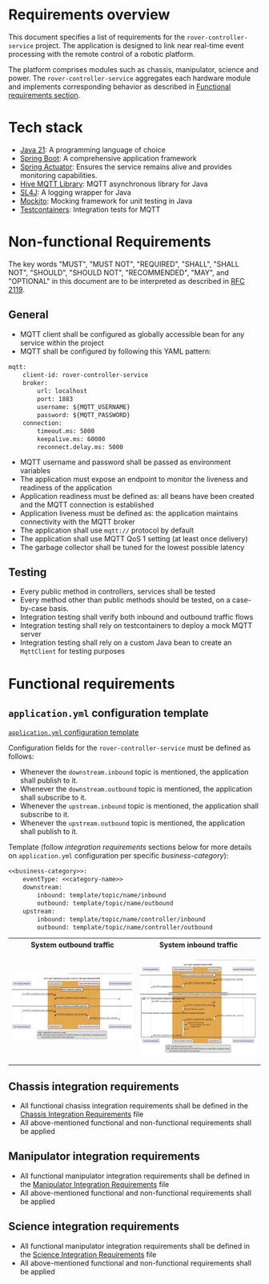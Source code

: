 # Requirements overview

This document specifies a list of requirements for the `rover-controller-service` project.
The application is designed to link near real-time event processing with the remote control of a robotic platform.

The platform comprises modules such as chassis, manipulator, science and power.
The `rover-controller-service` aggregates each hardware module and implements corresponding
behavior as described in [Functional requirements section](#functional-requirements).

# Tech stack

* [Java 21](https://docs.oracle.com/en/java/javase/21/): A programming language of choice
* [Spring Boot](https://spring.io/projects/spring-boot): A comprehensive application framework
* [Spring Actuator](https://docs.spring.io/spring-boot/docs): Ensures the service remains alive and provides monitoring capabilities.
* [Hive MQTT Library](https://github.com/hivemq/hivemq-mqtt-client-java): MQTT asynchronous library for Java
* [SL4J](https://www.slf4j.org/): A logging wrapper for Java
* [Mockito](https://site.mockito.org/): Mocking framework for unit testing in Java
* [Testcontainers](https://testcontainers.org/): Integration tests for MQTT

# Non-functional Requirements
The key words "MUST", "MUST NOT", "REQUIRED", "SHALL", "SHALL NOT", "SHOULD", 
"SHOULD NOT", "RECOMMENDED", "MAY", and "OPTIONAL" in this document are to be 
interpreted as described in [RFC 2119](https://tools.ietf.org/html/rfc2119).

## General

* MQTT client shall be configured as globally accessible bean for any service within the project
* MQTT shall be configured by following this YAML pattern:
```
mqtt:
    client-id: rover-controller-service
    broker:
        url: localhost
        port: 1883
        username: ${MQTT_USERNAME}
        password: ${MQTT_PASSWORD}
    connection:
        timeout.ms: 5000
        keepalive.ms: 60000
        reconnect.delay.ms: 5000
```
* MQTT username and password shall be passed as environment variables
* The application must expose an endpoint to monitor the liveness and readiness of the application
* Application readiness must be defined as: all beans have been created and the MQTT connection
is established
* Application liveness must be defined as: the application maintains connectivity with the MQTT broker
* The application shall use `mqtt://` protocol by default
* The application shall use MQTT QoS 1 setting (at least once delivery)
* The garbage collector shall be tuned for the lowest possible latency

## Testing

* Every public method in controllers, services shall be tested
* Every method other than public methods should be tested, on a case-by-case basis.
* Integration testing shall verify both inbound and outbound traffic flows
* Integration testing shall rely on testcontainers to deploy a mock MQTT server
* Integration testing shall rely on a custom Java bean to create an `MqttClient` for testing purposes

# Functional requirements

## `application.yml` configuration template
[`application.yml` configuration template](#applicationyml-configuration-template)

Configuration fields for the `rover-controller-service` must be defined as follows:
* Whenever the `downstream.inbound` topic is mentioned, the application shall publish to it.
* Whenever the `downstream.outbound` topic is mentioned, the application shall subscribe to it.
* Whenever the `upstream.inbound` topic is mentioned, the application shall subscribe to it.
* Whenever the `upstream.outbound` topic is mentioned, the application shall publish to it.

Template (follow *integration requirements* sections below for more details on `application.yml` configuration per specific *business-category*):
```
<<business-category>>:
    eventType: <<category-name>>
    downstream:
        inbound: template/topic/name/inbound
        outbound: template/topic/name/outbound
    upstream:
        inbound: template/topic/name/controller/inbound
        outbound: template/topic/name/controller/outbound
```

<table>
    <tr>
        <th> System outbound traffic </th>
        <th> System inbound traffic </th>
    </tr>
    <tr>
        <td>

![Component Level Outbound traffic model](../uml/c4model/03_component_level/010_component_level_mqtt_outbound_traffic_sequence_diagram.svg)
        </td>
        <td>

![Component Level inbound traffic model](../uml/c4model/03_component_level/020_component_level_mqtt_inbound_traffic_sequence_diagram.svg)
        </td>
    </tr>
</table>

## Chassis integration requirements

* All functional chasiss integration requirements shall be defined in the [Chassis Integration Requirements](./REQUIREMENTS_CHASSIS.md) file
* All above-mentioned functional and non-functional requirements shall be applied


## Manipulator integration requirements

* All functional manipulator integration requirements shall be defined in the [Manipulator Integration Requirements](./REQUIREMENTS_MANIPULATOR.md) file
* All above-mentioned functional and non-functional requirements shall be applied


## Science integration requirements

* All functional manipulator integration requirements shall be defined in the [Science Integration Requirements](./REQUIREMENTS_SCIENCE.md) file
* All above-mentioned functional and non-functional requirements shall be applied